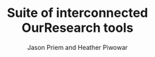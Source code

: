 ---
author: Jason Priem and Heather Piwowar
funder: Arcadia, a charitable fund of Lisbet Rausing and Peter Baldwin
layout: grant
link:
- https://docs.google.com/document/d/1NGzGwgenw9mDpcWgC7--fyScLOlOtGRIso0IDIjTKlw/edit?usp=sharing
- https://docs.google.com/document/d/1cy-O7g1fJEPkZoydu56AML89AX5V2LlGaisnGE2cJSw/edit?usp=sharing
- https://docs.google.com/spreadsheets/d/1v5gtVKdsQkD7tq0I5ziUC4ixVZB824adqRI79uLDPc8/edit?usp=sharing
- https://docs.google.com/document/d/1FPRfyL4vPDheNxSVEvq4qydntLgeiUHRuja5gRZk8R8/edit?usp=sharing
link_name:
- One-pager
- Proposal
- Budget
- Budget justification
status: funded
title: Suite of interconnected OurResearch tools
year: 2020
---